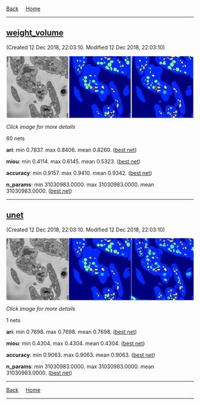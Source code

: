 
[Back](..)&nbsp;&nbsp;&nbsp;&nbsp;&nbsp;[Home](leapmanlab.github.io/snapshots)

---

<div class="summary"><a href="weight_volume"><h2>weight_volume</h2></a><p>(Created 12 Dec 2018, 22:03:10. Modified 12 Dec 2018, 22:03:10)
</p><a href="weight_volume"><img src="weight_volume/1210/001/1/media/summary.png" align="center"></a><p><i>Click image for more details</i>
</p></div>

60 nets

**ari**: min 0.7837. max 0.8406. mean 0.8260.  ([best net](weight_volume/1210/001/1))

**miou**: min 0.4114. max 0.6145. mean 0.5323.  ([best net](weight_volume/1210/001/1))

**accuracy**: min 0.9157. max 0.9410. mean 0.9342.  ([best net](weight_volume/1210/001/1))

**n_params**: min 31030983.0000. max 31030983.0000. mean 31030983.0000.  ([best net](weight_volume/1210/0/0))

---

<div class="summary"><a href="unet"><h2>unet</h2></a><p>(Created 12 Dec 2018, 22:03:10. Modified 12 Dec 2018, 22:03:10)
</p><a href="unet"><img src="unet/1212/0/media/summary.png" align="center"></a><p><i>Click image for more details</i>
</p></div>

1 nets

**ari**: min 0.7698. max 0.7698. mean 0.7698.  ([best net](unet/1212/0))

**miou**: min 0.4304. max 0.4304. mean 0.4304.  ([best net](unet/1212/0))

**accuracy**: min 0.9063. max 0.9063. mean 0.9063.  ([best net](unet/1212/0))

**n_params**: min 31030983.0000. max 31030983.0000. mean 31030983.0000.  ([best net](unet/1212/0))

---

[Back](..)&nbsp;&nbsp;&nbsp;&nbsp;&nbsp;[Home](leapmanlab.github.io/snapshots)

---